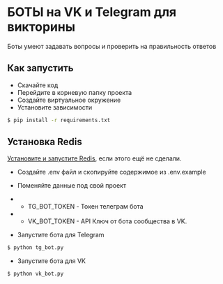 # БОТЫ на VK и Telegram для викторины

Боты умеют задавать вопросы и проверить на правильность ответов

## Как запустить

* Скачайте код
* Перейдите в корневую папку проекта
* Создайте виртуальное окружение
* Установите зависимости

```bash
$ pip install -r requirements.txt
```


## Установка Redis
[Установите и запустите Redis](https://redis.io/docs/latest/operate/oss_and_stack/install/install-redis/), если этого ещё не сделали.


* Создайте .env файл и скопируйте содержимое из .env.example
* Поменяйте данные под свой проект
* * TG_BOT_TOKEN - Токен телеграм бота
* * VK_BOT_TOKEN - API Ключ от бота сообщества в VK.


* Запустите бота для Telegram
```bash
$ python tg_bot.py
```

* Запустите бота для VK
```bash
$ python vk_bot.py
```
